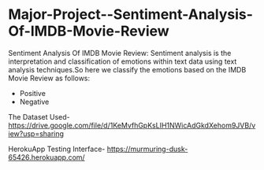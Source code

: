 # Major-Project--Sentiment-Analysis-Of-IMDB-Movie-Review
Sentiment Analysis Of IMDB Movie Review:
Sentiment analysis is the interpretation and classification of emotions within text data using text analysis techniques.So here we classify the emotions based on the IMDB Movie Review as follows:
- Positive
- Negative

The Dataset Used-https://drive.google.com/file/d/1KeMvfhGpKsLIH1NWicAdGkdXehom9JVB/view?usp=sharing

HerokuApp Testing Interface- https://murmuring-dusk-65426.herokuapp.com/
